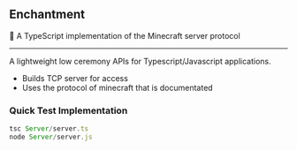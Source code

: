  <h2> Enchantment </h2>
 <p>🔮 A TypeScript implementation of the Minecraft server protocol</p>
 <hr>
 A lightweight low ceremony APIs for Typescript/Javascript applications.

- Builds TCP server for access
- Uses the protocol of minecraft that is documentated


### Quick Test Implementation

```TypeScript
tsc Server/server.ts 
node Server/server.js
```
